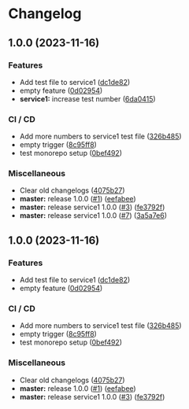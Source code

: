 # Changelog

## 1.0.0 (2023-11-16)


### Features

* Add test file to service1 ([dc1de82](https://github.com/aeternity/aepp-test/commit/dc1de825baa497acb91c6689a4238798d7078a37))
* empty feature ([0d02954](https://github.com/aeternity/aepp-test/commit/0d02954ed8003669f20dbb894e395c64920c04c7))
* **service1:** increase test number ([6da0415](https://github.com/aeternity/aepp-test/commit/6da041530669c264c6cf21a163003039c0df8dfc))


### CI / CD

* Add more numbers to service1 test file ([326b485](https://github.com/aeternity/aepp-test/commit/326b485a898dbdc0897953df5798b59709610c98))
* empty trigger ([8c95ff8](https://github.com/aeternity/aepp-test/commit/8c95ff840c0080239c165bf4a1734c4856b5abc6))
* test monorepo setup ([0bef492](https://github.com/aeternity/aepp-test/commit/0bef492988901951724cfaa08820e69df00ac588))


### Miscellaneous

* Clear old changelogs ([4075b27](https://github.com/aeternity/aepp-test/commit/4075b278b9849bdbf2bae975336fd3b49bd3eeac))
* **master:** release 1.0.0 ([#1](https://github.com/aeternity/aepp-test/issues/1)) ([eefabee](https://github.com/aeternity/aepp-test/commit/eefabee7cc26a2ce977a83ef9847e789c4e5ddeb))
* **master:** release service1 1.0.0 ([#3](https://github.com/aeternity/aepp-test/issues/3)) ([fe3792f](https://github.com/aeternity/aepp-test/commit/fe3792f6f7c911f94cdcdaaab648e2915f9e11da))
* **master:** release service1 1.0.0 ([#7](https://github.com/aeternity/aepp-test/issues/7)) ([3a5a7e6](https://github.com/aeternity/aepp-test/commit/3a5a7e6af553d159d94fdc6f0b6432403d50920e))

## 1.0.0 (2023-11-16)


### Features

* Add test file to service1 ([dc1de82](https://github.com/aeternity/aepp-test/commit/dc1de825baa497acb91c6689a4238798d7078a37))
* empty feature ([0d02954](https://github.com/aeternity/aepp-test/commit/0d02954ed8003669f20dbb894e395c64920c04c7))


### CI / CD

* Add more numbers to service1 test file ([326b485](https://github.com/aeternity/aepp-test/commit/326b485a898dbdc0897953df5798b59709610c98))
* empty trigger ([8c95ff8](https://github.com/aeternity/aepp-test/commit/8c95ff840c0080239c165bf4a1734c4856b5abc6))
* test monorepo setup ([0bef492](https://github.com/aeternity/aepp-test/commit/0bef492988901951724cfaa08820e69df00ac588))


### Miscellaneous

* Clear old changelogs ([4075b27](https://github.com/aeternity/aepp-test/commit/4075b278b9849bdbf2bae975336fd3b49bd3eeac))
* **master:** release 1.0.0 ([#1](https://github.com/aeternity/aepp-test/issues/1)) ([eefabee](https://github.com/aeternity/aepp-test/commit/eefabee7cc26a2ce977a83ef9847e789c4e5ddeb))
* **master:** release service1 1.0.0 ([#3](https://github.com/aeternity/aepp-test/issues/3)) ([fe3792f](https://github.com/aeternity/aepp-test/commit/fe3792f6f7c911f94cdcdaaab648e2915f9e11da))
